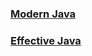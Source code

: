 ### [Modern Java](./src/main/java/modern-java/README.md)
### [Effective Java](./src/main/java/effective-java/README.md)